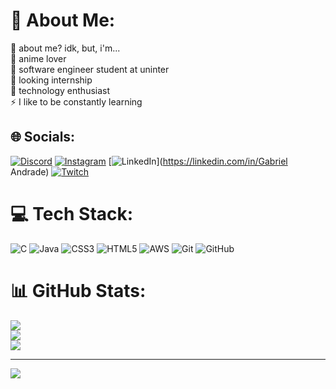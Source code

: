 # 💫 About Me:
🔭 about me? idk, but, i'm...<br>👯 anime lover<br>🤝 software engineer student at uninter<br>🌱 looking internship<br>💬 technology enthusiast<br>⚡ I like to be constantly learning


## 🌐 Socials:
[![Discord](https://img.shields.io/badge/Discord-%237289DA.svg?logo=discord&logoColor=white)](https://discord.gg/ineedlve.) [![Instagram](https://img.shields.io/badge/Instagram-%23E4405F.svg?logo=Instagram&logoColor=white)](https://instagram.com/gaabi.and) [![LinkedIn](https://img.shields.io/badge/LinkedIn-%230077B5.svg?logo=linkedin&logoColor=white)](https://linkedin.com/in/Gabriel Andrade) [![Twitch](https://img.shields.io/badge/Twitch-%239146FF.svg?logo=Twitch&logoColor=white)](https://twitch.tv/dFrostyOw) 

# 💻 Tech Stack:
![C](https://img.shields.io/badge/c-%2300599C.svg?style=for-the-badge&logo=c&logoColor=white) ![Java](https://img.shields.io/badge/java-%23ED8B00.svg?style=for-the-badge&logo=openjdk&logoColor=white) ![CSS3](https://img.shields.io/badge/css3-%231572B6.svg?style=for-the-badge&logo=css3&logoColor=white) ![HTML5](https://img.shields.io/badge/html5-%23E34F26.svg?style=for-the-badge&logo=html5&logoColor=white) ![AWS](https://img.shields.io/badge/AWS-%23FF9900.svg?style=for-the-badge&logo=amazon-aws&logoColor=white) ![Git](https://img.shields.io/badge/git-%23F05033.svg?style=for-the-badge&logo=git&logoColor=white) ![GitHub](https://img.shields.io/badge/github-%23121011.svg?style=for-the-badge&logo=github&logoColor=white)
# 📊 GitHub Stats:
![](https://github-readme-stats.vercel.app/api?username=frieeren-e&theme=gruvbox&hide_border=false&include_all_commits=true&count_private=true)<br/>
![](https://github-readme-streak-stats.herokuapp.com/?user=frieeren-e&theme=gruvbox&hide_border=false)<br/>
![](https://github-readme-stats.vercel.app/api/top-langs/?username=frieeren-e&theme=gruvbox&hide_border=false&include_all_commits=true&count_private=true&layout=compact)

---
[![](https://visitcount.itsvg.in/api?id=frieeren-e&icon=2&color=6)](https://visitcount.itsvg.in)

<!-- Proudly created with GPRM ( https://gprm.itsvg.in ) -->